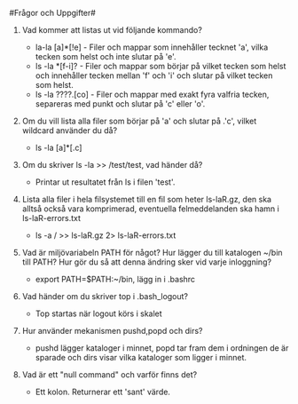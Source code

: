 #Frågor och Uppgifter#

1.  Vad kommer att listas ut vid följande kommando?
    *   la-la [a]*[!e] - Filer och mappar som innehåller tecknet 'a', vilka tecken som helst och inte slutar på 'e'.
    *   ls -la *[f-i]? - Filer och mappar som börjar på vilket tecken som helst och innehåller tecken mellan 'f' och 'i' och slutar på vilket tecken som helst.
    *   ls -la ????.[co] - Filer och mappar med exakt fyra valfria tecken, separeras med punkt och slutar på 'c' eller 'o'.

2.  Om du vill lista alla filer som börjar på 'a' och slutar på .'c', vilket wildcard använder du då?
    *   ls -la [a]*[\.c]

3.  Om du skriver ls -la >> /test/test, vad händer då?
    *   Printar ut resultatet från ls i filen 'test'.

4.  Lista alla filer i hela filsystemet till en fil som heter ls-laR.gz, den ska alltså också vara komprimerad, eventuella felmeddelanden ska hamn i ls-laR-errors.txt
    *   ls -a / >> ls-laR.gz 2> ls-laR-errors.txt

5.  Vad är miljövariabeln PATH för något? Hur lägger du till katalogen ~/bin till PATH? Hur gör du så att denna ändring sker vid varje inloggning?
    *   export PATH=$PATH:~/bin, lägg in i .bashrc

6.  Vad händer om du skriver top i .bash_logout?
    *   Top startas när logout körs i skalet

7.  Hur använder mekanismen pushd,popd och dirs?
    *   pushd lägger kataloger i minnet, popd tar fram dem i ordningen de är sparade och dirs visar vilka kataloger som ligger i minnet.

8.  Vad är ett "null command" och varför finns det?
    *  Ett kolon. Returnerar ett 'sant' värde. 

